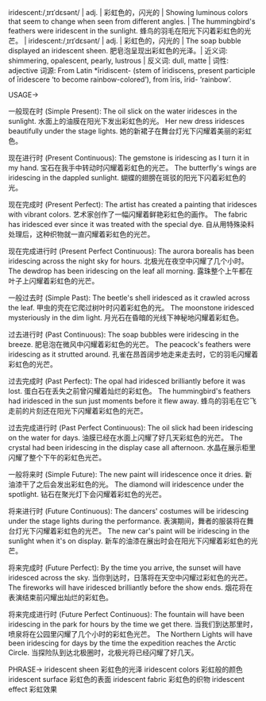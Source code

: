 iridescent:/ˌɪrɪˈdɛsənt/ | adj. | 彩虹色的，闪光的 | Showing luminous colors that seem to change when seen from different angles. | The hummingbird's feathers were iridescent in the sunlight.  蜂鸟的羽毛在阳光下闪着彩虹色的光芒。 | iridescent:/ˌɪrɪˈdɛsənt/ | adj. | 彩虹色的，闪光的 | The soap bubble displayed an iridescent sheen. 肥皂泡呈现出彩虹色的光泽。| 近义词: shimmering, opalescent, pearly, lustrous | 反义词: dull, matte | 词性: adjective
词源: From Latin *īridiscent- (stem of īridiscens, present participle of īridescere ‘to become rainbow-colored’), from īris, īrid- ‘rainbow’.

USAGE->

一般现在时 (Simple Present):
The oil slick on the water iridesces in the sunlight. 水面上的油膜在阳光下发出彩虹色的光。
Her new dress iridesces beautifully under the stage lights. 她的新裙子在舞台灯光下闪耀着美丽的彩虹色。

现在进行时 (Present Continuous):
The gemstone is iridescing as I turn it in my hand. 宝石在我手中转动时闪耀着彩虹色的光芒。
The butterfly's wings are iridescing in the dappled sunlight. 蝴蝶的翅膀在斑驳的阳光下闪着彩虹色的光。

现在完成时 (Present Perfect):
The artist has created a painting that iridesces with vibrant colors. 艺术家创作了一幅闪耀着鲜艳彩虹色的画作。
The fabric has iridesced ever since it was treated with the special dye.  自从用特殊染料处理后，这种织物就一直闪耀着彩虹色的光芒。

现在完成进行时 (Present Perfect Continuous):
The aurora borealis has been iridescing across the night sky for hours. 北极光在夜空中闪耀了几个小时。
The dewdrop has been iridescing on the leaf all morning. 露珠整个上午都在叶子上闪耀着彩虹色的光芒。

一般过去时 (Simple Past):
The beetle's shell iridesced as it crawled across the leaf. 甲虫的壳在它爬过树叶时闪着彩虹色的光。
The moonstone iridesced mysteriously in the dim light. 月光石在昏暗的光线下神秘地闪耀着彩虹色。

过去进行时 (Past Continuous):
The soap bubbles were iridescing in the breeze. 肥皂泡在微风中闪耀着彩虹色的光芒。
The peacock's feathers were iridescing as it strutted around. 孔雀在昂首阔步地走来走去时，它的羽毛闪耀着彩虹色的光芒。

过去完成时 (Past Perfect):
The opal had iridesced brilliantly before it was lost.  蛋白石在丢失之前曾闪耀着灿烂的彩虹色。
The hummingbird's feathers had iridesced in the sun just moments before it flew away. 蜂鸟的羽毛在它飞走前的片刻还在阳光下闪耀着彩虹色的光芒。


过去完成进行时 (Past Perfect Continuous):
The oil slick had been iridescing on the water for days. 油膜已经在水面上闪耀了好几天彩虹色的光芒。
The crystal had been iridescing in the display case all afternoon. 水晶在展示柜里闪耀了整个下午的彩虹色光芒。


一般将来时 (Simple Future):
The new paint will iridescence once it dries. 新油漆干了之后会发出彩虹色的光。
The diamond will iridescence under the spotlight. 钻石在聚光灯下会闪耀着彩虹色的光芒。


将来进行时 (Future Continuous):
The dancers' costumes will be iridescing under the stage lights during the performance. 表演期间，舞者的服装将在舞台灯光下闪耀着彩虹色的光芒。
The new car's paint will be iridescing in the sunlight when it's on display. 新车的油漆在展出时会在阳光下闪耀着彩虹色的光芒。


将来完成时 (Future Perfect):
By the time you arrive, the sunset will have iridesced across the sky. 当你到达时，日落将在天空中闪耀过彩虹色的光芒。
The fireworks will have iridesced brilliantly before the show ends.  烟花将在表演结束前闪耀出灿烂的彩虹色。


将来完成进行时 (Future Perfect Continuous):
The fountain will have been iridescing in the park for hours by the time we get there. 当我们到达那里时，喷泉将在公园里闪耀了几个小时的彩虹色光芒。
The Northern Lights will have been iridescing for days by the time the expedition reaches the Arctic Circle. 当探险队到达北极圈时，北极光将已经闪耀了好几天。


PHRASE->
iridescent sheen 彩虹色的光泽
iridescent colors 彩虹般的颜色
iridescent surface 彩虹色的表面
iridescent fabric  彩虹色的织物
iridescent effect 彩虹效果
